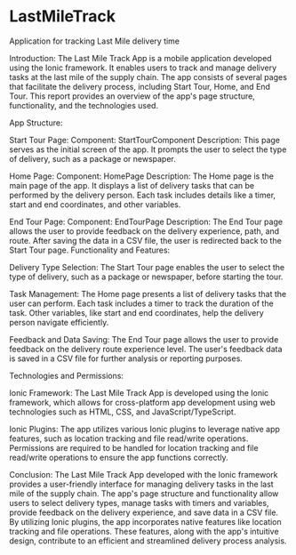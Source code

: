 # LastMileTrack
Application for tracking Last Mile delivery time

Introduction: The Last Mile Track App is a mobile application developed using the Ionic framework. It enables users to track and manage delivery tasks at the last mile of the supply chain. The app consists of several pages that facilitate the delivery process, including Start Tour, Home, and End Tour. This report provides an overview of the app's page structure, functionality, and the technologies used.

App  Structure:

Start Tour Page:
Component: StartTourComponent
Description: This page serves as the initial screen of the app. It prompts the user to select the type of delivery, such as a package or newspaper.

Home Page:
Component: HomePage
Description: The Home page is the main page of the app. It displays a list of delivery tasks that can be performed by the delivery person. Each task includes details like a timer, start and end coordinates, and other variables.

End Tour Page:
Component: EndTourPage
Description: The End Tour page allows the user to provide feedback on the delivery experience, path, and route. After saving the data in a CSV file, the user is redirected back to the Start Tour page.
Functionality and Features:

Delivery Type Selection:
The Start Tour page enables the user to select the type of delivery, such as a package or newspaper, before starting the tour.

Task Management:
The Home page presents a list of delivery tasks that the user can perform.
Each task includes a timer to track the duration of the task.
Other variables, like start and end coordinates, help the delivery person navigate efficiently.

Feedback and Data Saving:
The End Tour page allows the user to provide feedback on the delivery route experience level.
The user's feedback data is saved in a CSV file for further analysis or reporting purposes.




Technologies and Permissions:

Ionic Framework:
The Last Mile Track App is developed using the Ionic framework, which allows for cross-platform app development using web technologies such as HTML, CSS, and JavaScript/TypeScript.

Ionic Plugins:
The app utilizes various Ionic plugins to leverage native app features, such as location tracking and file read/write operations.
Permissions are required to be handled for location tracking and file read/write operations to ensure the app functions correctly.

Conclusion: The Last Mile Track App developed with the Ionic framework provides a user-friendly interface for managing delivery tasks in the last mile of the supply chain. The app's page structure and functionality allow users to select delivery types, manage tasks with timers and variables, provide feedback on the delivery experience, and save data in a CSV file. 
By utilizing Ionic plugins, the app incorporates native features like location tracking and file operations. These features, along with the app's intuitive design, contribute to an efficient and streamlined delivery process analysis.

